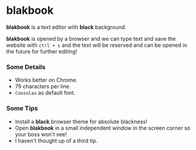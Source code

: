 # blakbook

**blakbook** is a text editor with **black** background.

**blakbook** is opened by a browser and we can type text and save the website with `ctrl + s` and the text will be reserved and can be opened in the future for further editing!

### Some Details
- Works better on Chrome.
- 79 characters per line.
- `Consolas` as default font.

### Some Tips
- Install a **black** browser theme for absolute blackness!
- Open **blakbook** in a small independent window in the screen corner so your boss won't see!
- I haven't thought up of a third tip.
